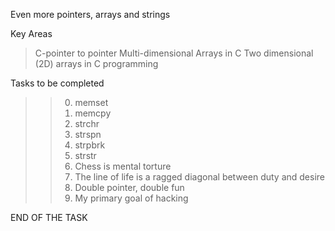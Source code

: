 Even more pointers, arrays and strings

Key Areas
> C-pointer to pointer
> Multi-dimensional Arrays in C
> Two dimensional (2D) arrays in C programming

Tasks to be completed
>> 0. memset
>> 1. memcpy
>> 2. strchr
>> 3. strspn
>> 4. strpbrk
>> 5. strstr
>> 6. Chess is mental torture
>> 7. The line of life is a ragged diagonal between duty and desire
>> 8. Double pointer, double fun
>> 9. My primary goal of hacking 

END OF THE TASK
